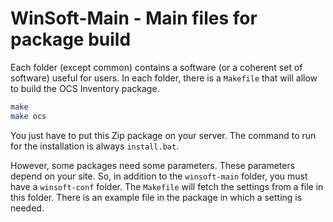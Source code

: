 # WinSoft-Main - Main files for package build

Each folder (except common) contains a software (or a coherent set of software) useful for users.
In each folder, there is a `Makefile` that will allow to build the OCS Inventory package.

```bash
make
make ocs
```

You just have to put this Zip package on your server.
The command to run for the installation is always `install.bat`.

However, some packages need some parameters.
These parameters depend on your site.
So, in addition to the `winsoft-main` folder, you must have a `winsoft-conf` folder.
The `Makefile` will fetch the settings from a file in this folder.
There is an example file in the package in which a setting is needed.

